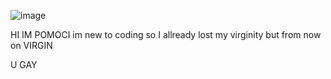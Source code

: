 ![image](https://user-images.githubusercontent.com/103531974/178579711-fa3a7fa0-3ffc-488c-9817-8d8cc3ca3176.png)

HI IM POMOCI im new to coding so I allready lost my virginity but from now on VIRGIN 

U GAY
